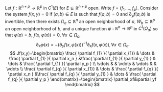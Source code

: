 Let $f:\mathbb{R}^{n+p}\to \mathbb{R}^{p}$ in $C^{1}(E)$ for $E\subseteq \mathbb{R}^{n+p}$ open. Write $f=(f_{1},\dots,f_p)$. Consider the system $f(x,y)=0$ If $(a,b)\in E$ is such that $f(a,b)=0$ and $\partial_yf(a,b)$ is invertible, then there exists $\Omega_a\subseteq \mathbb{R}^{n}$ an open neighborhood of $a$, $W_b\subseteq \mathbb{R}^{p}$ an open neighborhood of $b$, and a unique function $\varphi:\mathbb{R}^{n}\to\mathbb{R}^{p}$ in $C^{1}(\Omega_a)$ so that $\varphi(a)=b$, $f(x,\varphi(x))=0$, $\forall x\in\Omega_a$, 
$$\partial_x\varphi(x)=-\left( \partial_yf(x,\varphi(x)) \right)^{-1}\partial_xf(x,\varphi(x)),\forall x\in\Omega_a$$ 
$$
Jf(x,y)=\begin{bmatrix}
\frac{ \partial f_{1} }{ \partial x_{1}} & \dots & \frac{ \partial f_{1} }{ \partial x_n } &\frac{ \partial f_{1} }{ \partial y_{1} } & \dots & \frac{ \partial f_{1} }{ \partial y_p } \\  
\vdots &  & \vdots & \vdots &  & \vdots \\
\frac{ \partial f_{q} }{ \partial x_{1}} & \dots & \frac{ \partial f_{q} }{ \partial x_n } &\frac{ \partial f_{q} }{ \partial y_{1} } & \dots & \frac{ \partial f_{q} }{ \partial y_p } 
\end{bmatrix}=\begin{bmatrix}
\partial_xf&\partial_yf
\end{bmatrix}
$$

